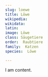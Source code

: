 ```yaml
---
slug: loewe
title: Löwe
wikipedia: 
wikidata: 
latin:
image: Löwe
class: Säugetiere
order:  Raubtiere
family:  Katzen 
species:  Löwe

---
```


I am content.
